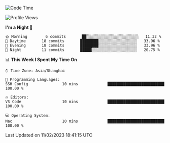 <!--START_SECTION:waka-->
![Code Time](http://img.shields.io/badge/Code%20Time-46%20hrs%203%20mins-blue)

![Profile Views](http://img.shields.io/badge/Profile%20Views-1-blue)

**I'm a Night 🦉** 

```text
🌞 Morning        6 commits       ██░░░░░░░░░░░░░░░░░░░░░░░   11.32 % 
🌆 Daytime       18 commits       ████████░░░░░░░░░░░░░░░░░   33.96 % 
🌃 Evening       18 commits       ████████░░░░░░░░░░░░░░░░░   33.96 % 
🌙 Night         11 commits       █████░░░░░░░░░░░░░░░░░░░░   20.75 % 

```


📊 **This Week I Spent My Time On** 

```text
⌚︎ Time Zone: Asia/Shanghai

💬 Programming Languages: 
SSH Config               10 mins             █████████████████████████   100.00 % 

🔥 Editors: 
VS Code                  10 mins             █████████████████████████   100.00 % 

💻 Operating System: 
Mac                      10 mins             █████████████████████████   100.00 % 

```


 Last Updated on 11/02/2023 18:41:15 UTC
<!--END_SECTION:waka-->